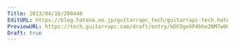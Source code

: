 ```yaml
---
Title: 2013/04/18/200448
EditURL: https://blog.hatena.ne.jp/guitarrapc_tech/guitarrapc-tech.hatenablog.com/atom/entry/6802418398340691022
PreviewURL: https://tech.guitarrapc.com/draft/entry/kDFDgeXP4bhe2NM7wO0LxqxZ_dk
Draft: true
---
```


